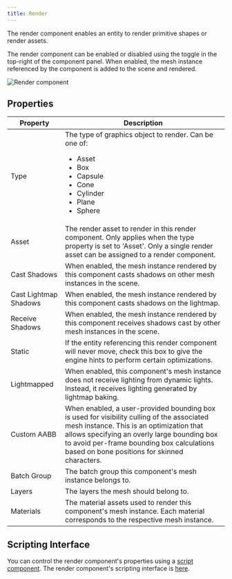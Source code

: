 ```yaml
---
title: Render
---
```


The render component enables an entity to render primitive shapes or render assets.

The render component can be enabled or disabled using the toggle in the top-right of the component panel. When enabled, the mesh instance referenced by the component is added to the scene and rendered.

![Render component](/img/user-manual/scenes/components/component-render.png)

## Properties

| Property              | Description |
|-----------------------|-------------|
| Type                  | The type of graphics object to render. Can be one of: <ul><li>Asset</li><li>Box</li><li>Capsule</li><li>Cone</li><li>Cylinder</li><li>Plane</li><li>Sphere</li></ul> |
| Asset                 | The render asset to render in this render component. Only applies when the type property is set to 'Asset'. Only a single render asset can be assigned to a render component. |
| Cast Shadows          | When enabled, the mesh instance rendered by this component casts shadows on other mesh instances in the scene. |
| Cast Lightmap Shadows | When enabled, the mesh instance rendered by this component casts shadows on the lightmap. |
| Receive Shadows       | When enabled, the mesh instance rendered by this component receives shadows cast by other mesh instances in the scene. |
| Static                | If the entity referencing this render component will never move, check this box to give the engine hints to perform certain optimizations. |
| Lightmapped           | When enabled, this component's mesh instance does not receive lighting from dynamic lights. Instead, it receives lighting generated by lightmap baking. |
| Custom AABB           | When enabled, a user-provided bounding box is used for visibility culling of the associated mesh instance. This is an optimization that allows specifying an overly large bounding box to avoid per-frame bounding box calculations based on bone positions for skinned characters. |
| Batch Group           | The batch group this component's mesh instance belongs to. |
| Layers                | The layers the mesh should belong to. |
| Materials             | The material assets used to render this component's mesh instance. Each material corresponds to the respective mesh instance. |

## Scripting Interface

You can control the render component's properties using a [script component][2]. The render component's scripting interface is [here][3].

[2]: /user-manual/scenes/components/script
[3]: https://manual.oasisserver.link/engine/classes/RenderComponent.html

